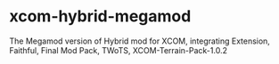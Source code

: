 # xcom-hybrid-megamod
The Megamod version of Hybrid mod for XCOM, integrating Extension, Faithful, Final Mod Pack, TWoTS, XCOM-Terrain-Pack-1.0.2

